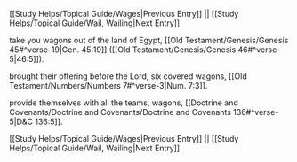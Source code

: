 [[Study Helps/Topical Guide/Wages|Previous Entry]]  ||  [[Study Helps/Topical Guide/Wail, Wailing|Next Entry]]

 take you wagons out of the land of Egypt, [[Old Testament/Genesis/Genesis 45#^verse-19|Gen. 45:19]] ([[Old Testament/Genesis/Genesis 46#^verse-5|46:5]]).

 brought their offering before the Lord, six covered wagons, [[Old Testament/Numbers/Numbers 7#^verse-3|Num. 7:3]].

 provide themselves with all the teams, wagons, [[Doctrine and Covenants/Doctrine and Covenants/Doctrine and Covenants 136#^verse-5|D&C 136:5]].

[[Study Helps/Topical Guide/Wages|Previous Entry]]  ||  [[Study Helps/Topical Guide/Wail, Wailing|Next Entry]]